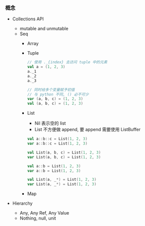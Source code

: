 ### 概念
- Collections API
    - mutable and unmutable
    - Seq
        - Array
        - Tuple
            ```scala
            // 使用 ._{index} 去访问 tuple 中的元素
            val a = (1, 2, 3)
            a._1
            a._2
            a._3
            ```
            ```scala
            // 同时给多个变量赋予初值
            // 与 python 不同, () 必不可少
            var (a, b, c) = (1, 2, 3)
            val (a, b, c) = (1, 2, 3)
            ```
        - List
            - Nil 表示空的 list
            - List 不方便做 append, 要 append 需要使用 ListBuffer

            ```scala
            val a::b::c = List(1, 2, 3)
            var a::b::c = List(1, 2, 3)

            val List(a, b, c) = List(1, 2, 3)
            var List(a, b, c) = List(1, 2, 3)

            val a::b = List(1, 2, 3)
            var a::b = List(1, 2, 3)

            val List(a, _*) = List(1, 2, 3)
            var List(a, _*) = List(1, 2, 3)
            ```
        - Map

- Hierarchy
    - Any, Any Ref, Any Value
    - Nothing, null, unit


